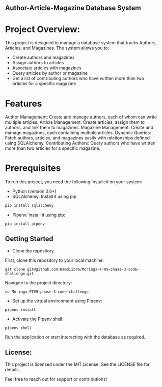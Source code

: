 ## Author-Article-Magazine Database System

# Project Overview:
This project is designed to manage a database system that tracks Authors, Articles, and Magazines. The system allows you to:

- Create authors and magazines
- Assign authors to articles
- Associate articles with magazines
- Query articles by author or magazine
- Get a list of contributing authors who have written more than two articles for a specific magazine

# Features
Author Management: Create and manage authors, each of whom can write multiple articles.
Article Management: Create articles, assign them to authors, and link them to magazines.
Magazine Management: Create and manage magazines, each containing multiple articles.
Dynamic Queries: Fetch authors, articles, and magazines easily with relationships defined using SQLAlchemy.
Contributing Authors: Query authors who have written more than two articles for a specific magazine.

# Prerequisites
To run this project, you need the following installed on your system:
- Python (version 3.6+)
- SQLAlchemy: Install it using pip:

```bash
pip install sqlalchemy
```
- Pipenv: Install it using pip:

``pip install pipenv``

## Getting Started

- Clone the repository.

First, clone this repository to your local machine:

``git clone git@github.com:Hamdiibra/Moringa-FT09-phase-3-code-challenge.git``

Navigate to the project directory:

``cd Moringa-FT09-phase-3-code-challenge``

- Set up the virtual environment using Pipenv:

``pipenv install``

- Activate the Pipenv shell:

``pipenv shell``

Run the application or start interacting with the database as required.



## License:

This project is licensed under the MIT License. See the LICENSE file for details.

Feel free to reach out for support or contributions!